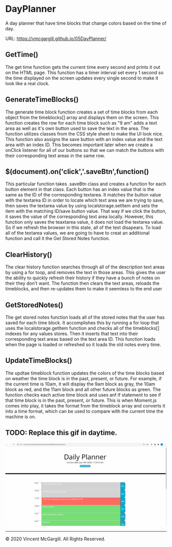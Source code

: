 # DayPlanner
A day planner that have time blocks that change colors based on the time of day.

URL: https://vmcgargill.github.io/05DayPlanner/

## GetTime()
The get time function gets the current time every second and prints it out on the HTML page. This function has a timer interval set every 1 second so the time displayed on the screen updates every single second to make it look like a real clock.

## GenerateTimeBlocks()
The generate time block function creates a set of time blocks from each object from the timeblocks[] array and displays them on the screen. This function creates the row for each time block such as "9 am" adds a text area as well as it's own button used to save the text in the area. The function utilizes classes from the CSS style sheet to make the UI look nice. This function also assigns the save button with an index value and the text area with an index ID. This becomes important later when we create a onClick listener for all of our buttons so that we can match the buttons with their corresponding text areas in the same row.

## $(document).on('click','.saveBtn',function()
This particular function takes .saveBtn class and creates a function for each button element in that class. Each button has an index value that is the same as the ID of the corresponding textarea. It matches the button value with the textarea ID in order to locate which text area we are trying to save, then saves the textarea value by using localstorage.setItem and sets the item with the matching ID/save button value. That way if we click the button, it saves the value of the corresponding text area locally. However, this function only saves the teaxtarea value, it does not load the textarea value. So if we refresh the browser in this state, all of the text disapears. To load all of the textarea values, we are going to have to creat an additional function and call it the Get Stored Notes function.

## ClearHistory()
The clear history function searches through all of the description text areas by using a for toop, and removes the text in those areas. This gives the user the ability to quickly refresh their history if they have a bunch of notes on their they don't want. The function then clears the text areas, reloads the timeblocks, and then re-updates them to make it seemless to the end user

## GetStoredNotes()
The get stored notes function loads all of the stored notes that the user has saved for each time block. It accomplishes this by running a for loop that uses the localstorage.getItem function and checks all of the timeblocks[] indexes for any values stores. Then it inserts that text into their corresponding text areas based on the text area ID. This function loads when the page is loaded or refreshed so it loads the old notes every time.

## UpdateTimeBlocks()
The updtae timeblock function updates the colors of the time blocks based on weather the time block is in the past, present, or future. For example, if the current time is 10am, it will display the 9am block as gray, the 10am block as red, and the 11am block and all other future blocks as green. The function checks each active time block and uses anf if statement to see if that time block is in the past, present, or future. This is when Moment.js comes into play, it takes the format from the timeblock array and converts it into a time format, which can be used to compare with the current time the machine is on.

## TODO: Replace this gif in daytime.
![day planner demo](05-day-planner-example.gif)

- - -
© 2020 Vincent McGargill. All Rights Reserved.
